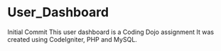 # User_Dashboard
Initial Commit
This user dashboard is a Coding Dojo assignment
It was created using CodeIgniter, PHP and MySQL. 
